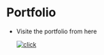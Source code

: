 # Portfolio
* Visite the portfolio from here

  [![click](https://github.com/user-attachments/assets/76bc437e-150f-4226-8cdf-80b4cd992cb1)](https://mohamedaminebahassou.onrender.com/)

